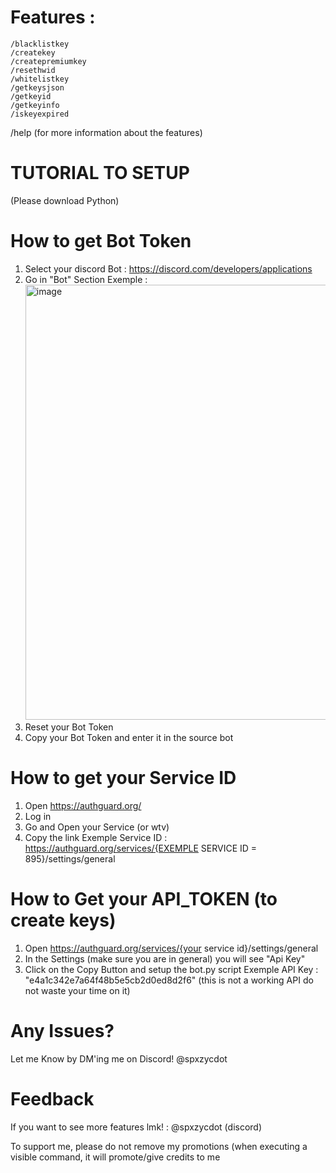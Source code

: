 # Features : 
```
/blacklistkey
/createkey
/createpremiumkey
/resethwid
/whitelistkey
/getkeysjson
/getkeyid
/getkeyinfo
/iskeyexpired
```
/help (for more information about the features)

# TUTORIAL TO SETUP 
(Please download Python)
# How to get Bot Token
1) Select your discord Bot : https://discord.com/developers/applications
2) Go in "Bot" Section
Exemple : <img width="1002" height="696" alt="image" src="https://github.com/user-attachments/assets/e2285c14-8019-448f-9f8b-e0c78d4c1f36" />
3) Reset your Bot Token
4) Copy your Bot Token and enter it in the source bot

# How to get your Service ID
1) Open https://authguard.org/
2) Log in
3) Go and Open your Service (or wtv)
4) Copy the link
   Exemple Service ID :
   https://authguard.org/services/{EXEMPLE SERVICE ID = 895}/settings/general


# How to Get your API_TOKEN (to create keys)
1) Open https://authguard.org/services/{your service id}/settings/general
2) In the Settings (make sure you are in general) you will see "Api Key"
3) Click on the Copy Button and setup the bot.py script
Exemple API Key : "e4a1c342e7a64f48b5e5cb2d0ed8d2f6" (this is not a working API do not waste your time on it)

# Any Issues?
Let me Know by DM'ing me on Discord! @spxzycdot

# Feedback
If you want to see more features lmk! : @spxzycdot (discord)

To support me, please do not remove my promotions (when executing a visible command, it will promote/give credits to me
